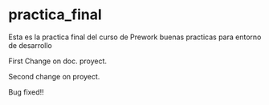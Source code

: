 # practica_final
Esta es la practica final del curso de Prework buenas practicas para entorno de desarrollo

First Change on doc. proyect.

Second change on proyect.

Bug fixed!!

